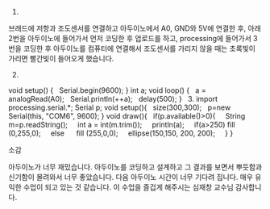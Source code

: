 1.
브래드에 저항과 조도센서를 연결하고 아두이노에서 A0, GND와 5V에 연결한 후, 아래 
2번을 아두이노에 들어가서 먼저 코딩한 후 업로드를 하고, processing에 들어가서 3번을 코딩한 후 아두이노를 컴퓨터에 연결해서 조도센서를 가리지 않을 때는 초록빛이 가리면 빨간빛이 들어오게 했습니다. 

2.
void setup() {
  Serial.begin(9600);
}
int a;
void loop() {
  a = analogRead(A0);
  Serial.println(++a);
  delay(500);
}
 
3. 
import processing.serial.*;
Serial p;
void setup(){
  size(300,300);
  p=new Serial(this, "COM6", 9600);
}
void draw(){
  if(p.available()>0){
    String m=p.readString();
    int a = int(m.trim());
    println(a);
    if(a>250) fill (0,255,0);
    else      fill (255,0,0);
    ellipse(150,150, 200, 200); 
   }
}

소감

아두이노가 너무 재밌습니다. 아두이노를 코딩하고 설계하고 그 결과를 보면서 뿌듯함과 신기함이 몰려와서 너무 좋았습니다. 다음 아두이노 시간이 너무 기다려 집니다. 매우 유익한 수업이 되고 있는 것 같습니다. 이 수업을 즐겁게 해주시는 심재창 교수님 감사합니다.
